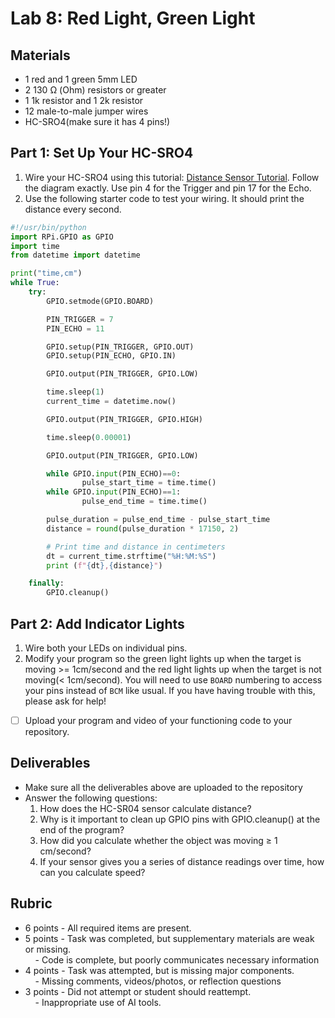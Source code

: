 
# Lab 8: Red Light, Green Light

## Materials

- 1 red and 1 green 5mm LED
- 2 130 Ω (Ohm) resistors or greater
- 1 1k resistor and 1 2k resistor
- 12 male-to-male jumper wires
- HC-SRO4(make sure it has 4 pins!)

## Part 1: Set Up Your HC-SRO4

1. Wire your HC-SRO4 using this tutorial: [Distance Sensor Tutorial](https://pimylifeup.com/raspberry-pi-distance-sensor/). Follow the diagram exactly. Use pin 4 for the Trigger and pin 17 for the Echo.
2. Use the following starter code to test your wiring. It should print the distance every second. 
```python
#!/usr/bin/python
import RPi.GPIO as GPIO
import time
from datetime import datetime

print("time,cm")
while True: 
    try:
        GPIO.setmode(GPIO.BOARD)

        PIN_TRIGGER = 7
        PIN_ECHO = 11

        GPIO.setup(PIN_TRIGGER, GPIO.OUT)
        GPIO.setup(PIN_ECHO, GPIO.IN)

        GPIO.output(PIN_TRIGGER, GPIO.LOW)

        time.sleep(1)
        current_time = datetime.now()

        GPIO.output(PIN_TRIGGER, GPIO.HIGH)

        time.sleep(0.00001)

        GPIO.output(PIN_TRIGGER, GPIO.LOW)

        while GPIO.input(PIN_ECHO)==0:
                pulse_start_time = time.time()
        while GPIO.input(PIN_ECHO)==1:
                pulse_end_time = time.time()

        pulse_duration = pulse_end_time - pulse_start_time
        distance = round(pulse_duration * 17150, 2)

        # Print time and distance in centimeters
        dt = current_time.strftime("%H:%M:%S")
        print (f"{dt},{distance}")

    finally:
        GPIO.cleanup()
```

## Part 2: Add Indicator Lights 

1. Wire both your LEDs on individual pins.
2. Modify your program so the green light lights up when the target is moving >= 1cm/second and the red light lights up when the target is not moving(< 1cm/second). You will need to use `BOARD` numbering to access your pins instead of `BCM` like usual. If you have having trouble with this, please ask for help! 

- [ ] Upload your program and video of your functioning code to your repository. 

## Deliverables

- Make sure all the deliverables above are  uploaded to the repository
- Answer the following questions:
	1. How does the HC-SR04 sensor calculate distance?
	2. Why is it important to clean up GPIO pins with GPIO.cleanup() at the end of the program?
	3. How did you calculate whether the object was moving ≥ 1 cm/second? 
	4. If your sensor gives you a series of distance readings over time, how can you calculate speed?

## Rubric 

- 6 points - All required items are present.    
- 5 points - Task was completed, but supplementary materials are weak or missing.    
    - Code is complete, but poorly communicates necessary information
- 4 points - Task was attempted, but is missing major components.    
    - Missing comments, videos/photos, or reflection questions  
- 3 points - Did not attempt or student should reattempt.  
    - Inappropriate use of AI tools.
